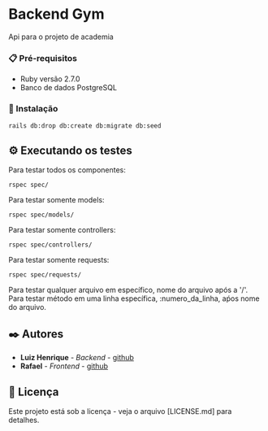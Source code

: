 # Backend Gym

Api para o projeto de academia

### 📋 Pré-requisitos

* Ruby versão 2.7.0
* Banco de dados PostgreSQL

### 🔧 Instalação

```
rails db:drop db:create db:migrate db:seed
```

## ⚙️ Executando os testes

Para testar todos os componentes:

```
rspec spec/
```

Para testar somente models: 

```
rspec spec/models/
```

Para testar somente controllers:

```
rspec spec/controllers/
```

Para testar somente requests:

```
rspec spec/requests/
```

Para testar qualquer arquivo em específico, nome do arquivo após a '/'. Para testar método em uma linha específica, :numero_da_linha, aṕos nome do arquivo.

## ✒️ Autores

* **Luiz Henrique** - *Backend* - [github](https://github.com/Luiz-Bernardes/)
* **Rafael** - *Frontend* - [github](https://github.com/0x7266)

## 📄 Licença

Este projeto está sob a licença - veja o arquivo [LICENSE.md] para detalhes.